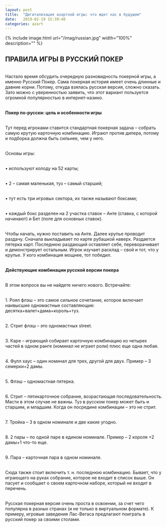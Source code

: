 ```yaml
---
layout: post
title:  "Дигитализация азартной игры: что ждет нас в будущем"
date:   2019-02-19 15:39:40
categories: azart
---
```


{% include image.html url="/imag/russian.jpg" width="100%" description="" %}


## ПРАВИЛА ИГРЫ В РУССКИЙ ПОКЕР

<br>Настало время обсудить очередную разновидность покерной игры, а именно Русский Покер. Сама покерная история имеет очень длинные и давние корни. Потому, откуда взялась русская версия, сложно сказать. Зато можно с уверенностью заявить, что этот вариант пользуется огромной популярностью в интернет-казино.

<br><strong>Покер по-русски: цель и особенности игры</strong>

<br>Тут перед игроками ставится стандартная покерная задача – собрать самую крутую карточную комбинацию. Играют против дилера, потому и подборка должна быть сильнее, чем у него.

<br>Основы игры:

<br>•	используют колоду на 52 карты;

<br>•	2 – самая маленькая, туз – самый старший;

<br>•	тут есть три игровых сектора, их также называют боксами;

<br>•	каждый бокс разделен на 2 участка ставок – Анте (ставка, с которой начинают) и Бет (поле для основных ставок).

<br>Чтобы начать, нужно поставить на Анте. Далее крупье проводит раздачу. Сначала выкладывает по карте рубашкой наверх. Раздается пятерка карт. Последнюю раздающий оставляет себе, переворачивает и демонстрирует остальным. Игрок изучает расклад – свой и тот, что у крупье. У кого комбинация мощнее, тот победил.

<br><strong>Действующие комбинации русской версии покера</strong>

<br>В этом вопросе вы не найдете ничего нового. Встречайте:

<br>1.	Роял флэш – это самое сильное сочетание, которое включает наивысшие одномастные составляющие: десятка+валет+дама+король+туз.

<br>2.	Стрит флэш – это одномастных street.

<br>3.	Каре – играющий собирает карточную комбинацию из четырех частей в одном ранге (номинал не играет роли) плюс еще одна любая.

<br>4.	Фулл хаус – один номинал для трех, другой для двух. Пример – 3 семерки+2 дамы.

<br>5.	Флэш – одномастная пятерка.

<br>6.	Стрит – пятикарточное собрание, возрастающая последовательность. Масти в этом случае не важны. Туз в русском покер может быть и старшим, и младшим. Когда он посредине комбинации – это не стрит.

<br>7.	Тройка – 3 в одном номинале и две какие угодно.

<br>8.	2 пары – по одной паре в едином номинале. Пример – 2 короля +2 дамы+1 что-то еще.

<br>9.	Пара – карточная пара в одном номинале.

<br>Сюда также стоит включить т. н. последнюю комбинацию. Бывает, что у играющего на руках собрание, которое не входит в список выше. Он пасует и сообщает о своем карточном наборе, который не входит в перечень.

<br>Русская покерная версия очень проста в освоении, за счет чего популярна в разных странах (и не только в виртуальном формате). К примеру, игровые заведения Лас-Вегаса предлагают поиграть в русский покер за своими столами. 
